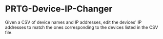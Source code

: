 # PRTG-Device-IP-Changer
Given a CSV of device names and IP addresses, edit the devices' IP addresses to match the ones corresponding to the devices listed in the CSV file.
